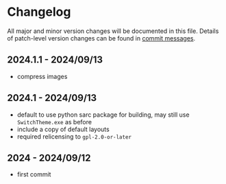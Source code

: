 # Changelog

All major and minor version changes will be documented in this file. Details of
patch-level version changes can be found in [commit messages](../../commits/master).

## 2024.1.1 - 2024/09/13

- compress images

## 2024.1 - 2024/09/13

- default to use python sarc package for building, may still use `SwitchTheme.exe` as before
- include a copy of default layouts
- required relicensing to `gpl-2.0-or-later`

## 2024 - 2024/09/12

- first commit
